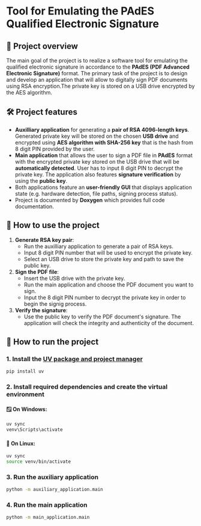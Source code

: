 # Tool for Emulating the PAdES Qualified Electronic Signature

## 📖 Project overview

The main goal of the project is to realize a software tool for emulating the qualified electronic signature in accordance to the **PAdES (PDF Advanced Electronic Signature)** format. The primary task of the project is to design and develop an application that will allow to digitally sign PDF documents using RSA encryption.The private key is stored on a USB drive encrypted by the AES algorithm.

## 🛠️ Project features
- **Auxilliary application** for generating a **pair of RSA 4096-length keys**. Generated private key will be stored on the chosen **USB drive** and encrypted using **AES algorithm with SHA-256 key** that is the hash from 8 digit PIN provided by the user.
- **Main application** that allows the user to sign a PDF file in **PAdES** format with the encrypted private key stored on the USB drive that will be **automatically detected**. User has to input 8 digit PIN to decrypt the private key. The application also features **signature verification** by using the **public key**.
- Both applications feature an **user-friendly GUI** that displays application state (e.g. hardware detection, file paths, signing process status).
- Project is documented by **Doxygen** which provides full code documentation.

## 🧰 How to use the project

1. **Generate RSA key pair**:
    - Run the auxilliary application to generate a pair of RSA keys.
    - Input 8 digit PIN number that will be used to encrypt the private key.
    - Select an USB drive to store the private key and path to save the public key.
2. **Sign the PDF file**:
    - Insert the USB drive with the private key.
    - Run the main application and choose the PDF document you want to sign.
    - Input the 8 digit PIN number to decrypt the private key in order to begin the signig process.
3. **Verify the signature**:
    - Use the public key to verify the PDF document's signature. The application will check the integrity and authenticity of the document.

## 🚀 How to run the project

### 1. Install the [UV package and project manager](https://docs.astral.sh/uv/)
```bash
pip install uv
```

### 2. Install required dependencies and create the virtual environment

#### 🪟 On Windows:
```powershell
uv sync
venv\Scripts\activate
```
#### 🐧 On Linux:
```bash
uv sync
source venv/bin/activate
```

### 3. Run the auxiliary application
```bash
python -m auxiliary_application.main
```

### 4. Run the main application
```bash
python -m main_application.main
```


